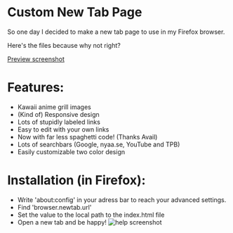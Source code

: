 Custom New Tab Page
===================
So one day I decided to make a new tab page to use in my Firefox browser.

Here's the files because why not right?

[Preview screenshot](http://a.pomf.se/nymuyl.png)

# Features:
* Kawaii anime grill images
* (Kind of) Responsive design
* Lots of stupidly labeled links
* Easy to edit with your own links
* Now with far less spaghetti code! (Thanks Avail)
* Lots of searchbars (Google, nyaa.se, YouTube and TPB)
* Easily customizable two color design

# Installation (in Firefox):
* Write 'about:config' in your adress bar to reach your advanced settings.
* Find 'browser.newtab.url'
* Set the value to the local path to the index.html file
* Open a new tab and be happy!
![help screenshot](http://a.pomf.se/zgiakz.png)
